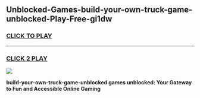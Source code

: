 
## Unblocked-Games-build-your-own-truck-game-unblocked-Play-Free-gi1dw
<h3>
<a href="https://premium76.site?title=build-your-own-truck-game-unblocked&ref=15A">CLICK TO PLAY</a></h3>
<hr>

<h3>
<a href="https://premium76.site?title=build-your-own-truck-game-unblocked&ref=15A">CLICK 2 PLAY</a>
  
</h3>

<a href="https://premium76.site?title=build-your-own-truck-game-unblocked&ref=15A"><img src="https://clearcache.store/games.png"></a>


**build-your-own-truck-game-unblocked games unblocked: Your Gateway to Fun and Accessible Online Gaming**

